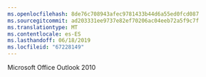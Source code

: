 ```yaml
---
ms.openlocfilehash: 8de76c708943afec9781433b44d6a55ed0fcd087
ms.sourcegitcommit: ad203331ee9737e82ef70206ac04eeb72a5f9c7f
ms.translationtype: MT
ms.contentlocale: es-ES
ms.lasthandoff: 06/18/2019
ms.locfileid: "67228149"
---
```

Microsoft Office Outlook 2010